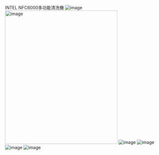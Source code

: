 INTEL NFC6000多功能清洗機
![image](https://github.com/toby9812/NFC6000-NACHI/assets/161737346/8aa78e24-df77-4b15-9598-17bc95466e70)
<img width="367" height="438" alt="image" src="https://github.com/user-attachments/assets/8a262086-152f-4ba4-b8a1-96df1950a491" />
![image](https://github.com/toby9812/NFC6000-NACHI/assets/161737346/d51fb3ef-f1ef-4cf9-b138-23757bf8a06c)
![image](https://github.com/toby9812/NFC6000-NACHI/assets/161737346/0478daf7-a2cb-47c1-95a3-707e0d538936)
![image](https://github.com/toby9812/NFC6000-NACHI/assets/161737346/2d5437ef-8ae9-46b5-a029-8f89024804b6)
![image](https://github.com/toby9812/NFC6000-NACHI/assets/161737346/c33e29c1-a18f-4aec-9e70-c519860248b4)
